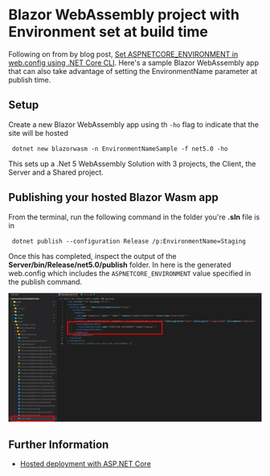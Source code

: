 # Blazor WebAssembly project with Environment set at build time

Following on from by blog post, [Set ASPNETCORE_ENVIRONMENT in web.config using .NET Core CLI](https://adenearnshaw.com/set-environment-in-web-config/). Here's a sample Blazor WebAssembly app that can also take advantage of setting the EnvironmentName parameter at publish time.


## Setup

Create a new Blazor WebAssembly app using th `-ho` flag to indicate that the site will be hosted

```
 dotnet new blazorwasm -n EnvironmentNameSample -f net5.0 -ho
 ```

 This sets up a .Net 5 WebAssembly Solution with 3 projects, the Client, the Server and a Shared project.


## Publishing your hosted Blazor Wasm app

From the terminal, run the following command in the folder you're **.sln** file is in

```
 dotnet publish --configuration Release /p:EnvironmentName=Staging
```

Once this has completed, inspect the output of the **Server/bin/Release/net5.0/publish** folder. In here is the generated web.config which includes the `ASPNETCORE_ENVIRONMENT` value specified in the publish command.

![WebConfig location in file tree and its contents](./assets/published_web_config.jpg)

## Further Information

- [Hosted deployment with ASP.NET Core](https://docs.microsoft.com/en-us/aspnet/core/blazor/host-and-deploy/webassembly?view=aspnetcore-5.0)
